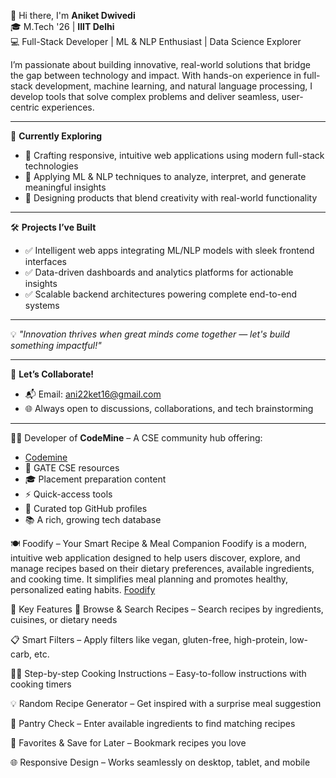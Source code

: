 👋 Hi there, I'm **Aniket Dwivedi**  
🎓 M.Tech '26 | **IIIT Delhi**  
💻 Full-Stack Developer | ML & NLP Enthusiast | Data Science Explorer

I’m passionate about building innovative, real-world solutions that bridge the gap between technology and impact. With hands-on experience in full-stack development, machine learning, and natural language processing, I develop tools that solve complex problems and deliver seamless, user-centric experiences.

---

🚀 **Currently Exploring**
- 🔧 Crafting responsive, intuitive web applications using modern full-stack technologies  
- 🤖 Applying ML & NLP techniques to analyze, interpret, and generate meaningful insights  
- 🧠 Designing products that blend creativity with real-world functionality  

---

🛠️ **Projects I’ve Built**
- ✅ Intelligent web apps integrating ML/NLP models with sleek frontend interfaces  
- ✅ Data-driven dashboards and analytics platforms for actionable insights  
- ✅ Scalable backend architectures powering complete end-to-end systems  

---

💡 _"Innovation thrives when great minds come together — let's build something impactful!"_

---

🤝 **Let’s Collaborate!**
- 📬 Email: [ani22ket16@gmail.com](mailto:ani22ket16@gmail.com)
- 🌐 Always open to discussions, collaborations, and tech brainstorming

---

👨‍💻 Developer of **CodeMine** – A CSE community hub offering:
-  [Codemine](https://codemine-one.vercel.app/)
- 🎯 GATE CSE resources  
- 🎓 Placement preparation content  
- ⚡ Quick-access tools  
- 🌟 Curated top GitHub profiles  
- 📚 A rich, growing tech database

🍽️ Foodify – Your Smart Recipe & Meal Companion
Foodify is a modern, intuitive web application designed to help users discover, explore, and manage recipes based on their dietary preferences, available ingredients, and cooking time. It simplifies meal planning and promotes healthy, personalized eating habits.
[Foodify](https://ani2216.github.io/foodify-IP/)

🚀 Key Features
🍲 Browse & Search Recipes – Search recipes by ingredients, cuisines, or dietary needs

📋 Smart Filters – Apply filters like vegan, gluten-free, high-protein, low-carb, etc.

🧑‍🍳 Step-by-step Cooking Instructions – Easy-to-follow instructions with cooking timers

💡 Random Recipe Generator – Get inspired with a surprise meal suggestion

🧺 Pantry Check – Enter available ingredients to find matching recipes

💖 Favorites & Save for Later – Bookmark recipes you love

🌐 Responsive Design – Works seamlessly on desktop, tablet, and mobile
